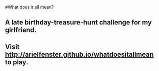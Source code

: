 #What does it all mean?

## A late birthday-treasure-hunt challenge for my girlfriend.
## Visit http://arielfenster.github.io/whatdoesitallmean to play.
